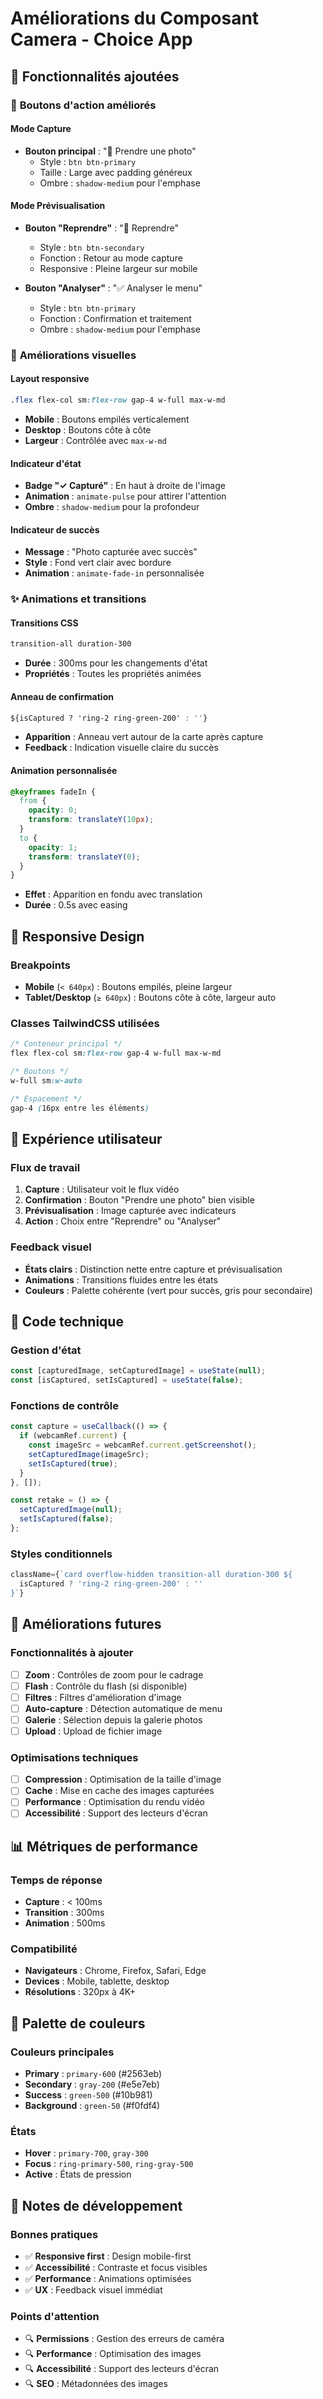 # Améliorations du Composant Camera - Choice App

## 🎯 Fonctionnalités ajoutées

### 📱 **Boutons d'action améliorés**

#### Mode Capture
- **Bouton principal** : "📸 Prendre une photo"
  - Style : `btn btn-primary`
  - Taille : Large avec padding généreux
  - Ombre : `shadow-medium` pour l'emphase

#### Mode Prévisualisation
- **Bouton "Reprendre"** : "🔄 Reprendre"
  - Style : `btn btn-secondary`
  - Fonction : Retour au mode capture
  - Responsive : Pleine largeur sur mobile

- **Bouton "Analyser"** : "✅ Analyser le menu"
  - Style : `btn btn-primary`
  - Fonction : Confirmation et traitement
  - Ombre : `shadow-medium` pour l'emphase

### 🎨 **Améliorations visuelles**

#### Layout responsive
```css
.flex flex-col sm:flex-row gap-4 w-full max-w-md
```
- **Mobile** : Boutons empilés verticalement
- **Desktop** : Boutons côte à côte
- **Largeur** : Contrôlée avec `max-w-md`

#### Indicateur d'état
- **Badge "✓ Capturé"** : En haut à droite de l'image
- **Animation** : `animate-pulse` pour attirer l'attention
- **Ombre** : `shadow-medium` pour la profondeur

#### Indicateur de succès
- **Message** : "Photo capturée avec succès"
- **Style** : Fond vert clair avec bordure
- **Animation** : `animate-fade-in` personnalisée

### ✨ **Animations et transitions**

#### Transitions CSS
```css
transition-all duration-300
```
- **Durée** : 300ms pour les changements d'état
- **Propriétés** : Toutes les propriétés animées

#### Anneau de confirmation
```css
${isCaptured ? 'ring-2 ring-green-200' : ''}
```
- **Apparition** : Anneau vert autour de la carte après capture
- **Feedback** : Indication visuelle claire du succès

#### Animation personnalisée
```css
@keyframes fadeIn {
  from {
    opacity: 0;
    transform: translateY(10px);
  }
  to {
    opacity: 1;
    transform: translateY(0);
  }
}
```
- **Effet** : Apparition en fondu avec translation
- **Durée** : 0.5s avec easing

## 📱 **Responsive Design**

### Breakpoints
- **Mobile** (`< 640px`) : Boutons empilés, pleine largeur
- **Tablet/Desktop** (`≥ 640px`) : Boutons côte à côte, largeur auto

### Classes TailwindCSS utilisées
```css
/* Conteneur principal */
flex flex-col sm:flex-row gap-4 w-full max-w-md

/* Boutons */
w-full sm:w-auto

/* Espacement */
gap-4 (16px entre les éléments)
```

## 🎯 **Expérience utilisateur**

### Flux de travail
1. **Capture** : Utilisateur voit le flux vidéo
2. **Confirmation** : Bouton "Prendre une photo" bien visible
3. **Prévisualisation** : Image capturée avec indicateurs
4. **Action** : Choix entre "Reprendre" ou "Analyser"

### Feedback visuel
- **États clairs** : Distinction nette entre capture et prévisualisation
- **Animations** : Transitions fluides entre les états
- **Couleurs** : Palette cohérente (vert pour succès, gris pour secondaire)

## 🔧 **Code technique**

### Gestion d'état
```jsx
const [capturedImage, setCapturedImage] = useState(null);
const [isCaptured, setIsCaptured] = useState(false);
```

### Fonctions de contrôle
```jsx
const capture = useCallback(() => {
  if (webcamRef.current) {
    const imageSrc = webcamRef.current.getScreenshot();
    setCapturedImage(imageSrc);
    setIsCaptured(true);
  }
}, []);

const retake = () => {
  setCapturedImage(null);
  setIsCaptured(false);
};
```

### Styles conditionnels
```jsx
className={`card overflow-hidden transition-all duration-300 ${
  isCaptured ? 'ring-2 ring-green-200' : ''
}`}
```

## 🚀 **Améliorations futures**

### Fonctionnalités à ajouter
- [ ] **Zoom** : Contrôles de zoom pour le cadrage
- [ ] **Flash** : Contrôle du flash (si disponible)
- [ ] **Filtres** : Filtres d'amélioration d'image
- [ ] **Auto-capture** : Détection automatique de menu
- [ ] **Galerie** : Sélection depuis la galerie photos
- [ ] **Upload** : Upload de fichier image

### Optimisations techniques
- [ ] **Compression** : Optimisation de la taille d'image
- [ ] **Cache** : Mise en cache des images capturées
- [ ] **Performance** : Optimisation du rendu vidéo
- [ ] **Accessibilité** : Support des lecteurs d'écran

## 📊 **Métriques de performance**

### Temps de réponse
- **Capture** : < 100ms
- **Transition** : 300ms
- **Animation** : 500ms

### Compatibilité
- **Navigateurs** : Chrome, Firefox, Safari, Edge
- **Devices** : Mobile, tablette, desktop
- **Résolutions** : 320px à 4K+

## 🎨 **Palette de couleurs**

### Couleurs principales
- **Primary** : `primary-600` (#2563eb)
- **Secondary** : `gray-200` (#e5e7eb)
- **Success** : `green-500` (#10b981)
- **Background** : `green-50` (#f0fdf4)

### États
- **Hover** : `primary-700`, `gray-300`
- **Focus** : `ring-primary-500`, `ring-gray-500`
- **Active** : États de pression

## 📝 **Notes de développement**

### Bonnes pratiques
- ✅ **Responsive first** : Design mobile-first
- ✅ **Accessibilité** : Contraste et focus visibles
- ✅ **Performance** : Animations optimisées
- ✅ **UX** : Feedback visuel immédiat

### Points d'attention
- 🔍 **Permissions** : Gestion des erreurs de caméra
- 🔍 **Performance** : Optimisation des images
- 🔍 **Accessibilité** : Support des lecteurs d'écran
- 🔍 **SEO** : Métadonnées des images 